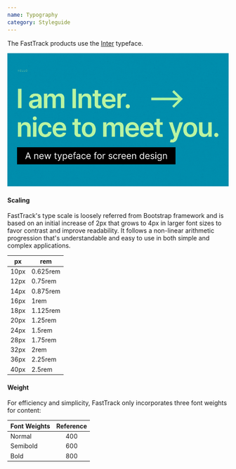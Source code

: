 ```yaml
--- 
name: Typography
category: Styleguide
---
```


The FastTrack products use the <a href="https://rsms.me/inter/" target="_blank">Inter</a> typeface.

![alt text](/assets/img/inter1.png "Inter Typeface")


#### Scaling
FastTrack's type scale is loosely referred from Bootstrap framework and is based on an initial increase of 2px that grows to 4px in larger font sizes to favor contrast and improve readability. It follows a non-linear arithmetic progression that's understandable and easy to use in both simple and complex applications.

| px | rem |
| --- | --- |
| 10px | 0.625rem |
| 12px | 0.75rem |
| 14px | 0.875rem |
| 16px | 1rem |
| 18px | 1.125rem |
| 20px | 1.25rem |
| 24px | 1.5rem |
| 28px | 1.75rem |
| 32px | 2rem |
| 36px | 2.25rem |
| 40px | 2.5rem |

#### Weight
For efficiency and simplicity, FastTrack only incorporates three font weights for content:

| Font Weights  | Reference     |
| ------------- |:-------------:|
| Normal        | 400           |
| Semibold      | 600           |
| Bold          | 800           |
